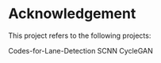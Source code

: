 # Acknowledgement
This project refers to the following projects:

Codes-for-Lane-Detection
SCNN
CycleGAN
